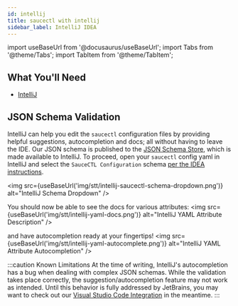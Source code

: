 ```yaml
---
id: intellij
title: saucectl with intellij
sidebar_label: IntelliJ IDEA
---
```


import useBaseUrl from '@docusaurus/useBaseUrl';
import Tabs from '@theme/Tabs';
import TabItem from '@theme/TabItem';

## What You'll Need

* [IntelliJ](https://www.jetbrains.com/idea/)

## JSON Schema Validation

IntelliJ can help you edit the `saucectl` configuration files by providing helpful suggestions, autocompletion and docs; all without having to leave the IDE.
Our JSON schema is published to the [JSON Schema Store](https://www.schemastore.org/json/), which is made available to IntelliJ.
To proceed, open your `saucectl` config yaml in IntelliJ and select the `SauceCTL Configuration` schema [per the IDEA instructions](https://www.jetbrains.com/help/idea/json.html#ws_json_using_schemas).

<img src={useBaseUrl('img/stt/intellij-saucectl-schema-dropdown.png')} alt="IntelliJ Schema Dropdown" />

You should now be able to see the docs for various attributes:
<img src={useBaseUrl('img/stt/intellij-yaml-docs.png')} alt="IntelliJ YAML Attribute Description" />

and have autocompletion ready at your fingertips!
<img src={useBaseUrl('img/stt/intellij-yaml-autocomplete.png')} alt="IntelliJ YAML Attribute Autocompletion" />

:::caution Known Limitations
At the time of writing, IntelliJ's autocompletion has a bug when dealing with complex JSON schemas. While the validation takes place correctly, the suggestion/autocompletion feature may not work as intended. Until this behavior is fully addressed by JetBrains, you may want to check out our [Visual Studio Code Integration](vscode.md) in the meantime.
:::
